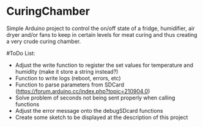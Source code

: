 # CuringChamber

Simple Arduino project to control the on/off state of a fridge, humidifier, air dryer and/or fans to keep in certain levels for meat curing and thus creating a very crude curing chamber.

#ToDo List:
- Adjust the write function to register the set values for temperature and humidity (make it store a string instead?)
- Function to write logs (reboot, errors, etc)
- Function to parse parameters from SDCard (https://forum.arduino.cc/index.php?topic=210904.0)
- Solve problem of seconds not being sent properly when calling functions
- Adjust the error message onto the debugSDcard functions
- Create some sketch to be displayed at the description of this project